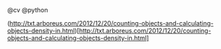 @cv
@python

(http://txt.arboreus.com/2012/12/20/counting-objects-and-calculating-objects-density-in.html)[http://txt.arboreus.com/2012/12/20/counting-objects-and-calculating-objects-density-in.html]

